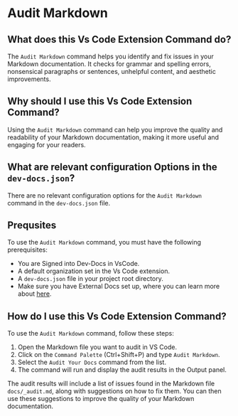 # Audit Markdown

## What does this Vs Code Extension Command do?

The `Audit Markdown` command helps you identify and fix issues in your Markdown documentation. It checks for grammar and spelling errors, nonsensical paragraphs or sentences, unhelpful content, and aesthetic improvements.

## Why should I use this Vs Code Extension Command?

Using the `Audit Markdown` command can help you improve the quality and readability of your Markdown documentation, making it more useful and engaging for your readers.

## What are relevant configuration Options in the `dev-docs.json`?

There are no relevant configuration options for the `Audit Markdown` command in the `dev-docs.json` file.

## Prequsites

To use the `Audit Markdown` command, you must have the following prerequisites:

- You are Signed into Dev-Docs in VsCode.
- A default organization set in the Vs Code extension.
- A `dev-docs.json` file in your project root directory.
- Make sure you have External Docs set up, where you can learn more about [here](/docs/external%20docs/How%20to%20Get%20Started%20With%20External%20Docs).

## How do I use this Vs Code Extension Command?

To use the `Audit Markdown` command, follow these steps:

1. Open the Markdown file you want to audit in VS Code.
2. Click on the `Command Palette` (Ctrl+Shift+P) and type `Audit Markdown`.
3. Select the `Audit Your Docs` command from the list.
4. The command will run and display the audit results in the Output panel.

The audit results will include a list of issues found in the Markdown file `docs/_audit.md`, along with suggestions on how to fix them. You can then use these suggestions to improve the quality of your Markdown documentation.
  
  